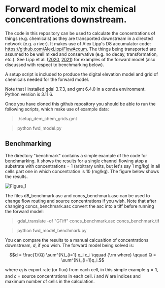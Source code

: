 # Forward model to mix chemical concentrations downstream. 

The code in this repository can be used to calculate the concentrations of things (e.g. chemicals) as they are transported downstream in a directed network (e.g. a river). It makes use of Alex Lipp's D8 accumulator code: https://github.com/AlexLipp/FlowAccum. The things being transported are assumed to be well mixed and conservative (e.g. no decay, transformation, etc.). See Lipp et al. ([2020](https://agupubs.onlinelibrary.wiley.com/doi/full/10.1029/2020JF005700), [2021](https://agupubs.onlinelibrary.wiley.com/doi/full/10.1029/2021GC009838)) for examples of the forward model (also discussed with respect to benchmarking below).  

A setup script is included to produce the digital elevation model and grid of chemicals needed for the forward model. 

Note that I installed gdal 3.7.3, and gmt 6.4.0 in a conda environment. Python version is 3.11.6.

Once you have cloned this github repository you should be able to run the following scripts, which make use of example data:

> ./setup_dem_chem_grids.gmt

> python fwd_model.py


## Benchmarking

The directory "benchmark" contains a simple example of the code for benchmarking. It shows the results for a single channel flowing atop a substrate with concentrations = 1 (arbitrary units, but let's say 1 mg/kg) in all cells part one in which concentration is 10 (mg/kg). The figure below shows the results. 

![Figure_1](https://github.com/garethgroberts/concs_downstream/assets/11752321/6cacd0ca-9546-4766-a3c6-063cc4fb8319)

The files d8_benchmark.asc and concs_benchmark.asc can be used to change flow routing and source concentrations if you wish. Note that after changing concs_benchmark.asc convert the asc into a tiff before running the forward model:

> gdal_translate -of "GTiff" concs_benchmark.asc concs_benchmark.tif

> python fwd_model_benchmark.py

You can compare the results to a manual calcualtion of concentrations downstream, $d$, if you wish. The forward model being solved is:
```math
d = \frac{1}{Q} \sum^{N}_{i=1} q_i c_i \qquad {\rm where} \qquad Q = \sum^{N}_{i=1}q_i.
```
where $` q_i `$ is export rate (or flux) from each cell, in this simple example $q = 1$, and $c$ = source concentrations in each cell. $i$ and $N$ are indices and maximum number of cells in the calculation. 
